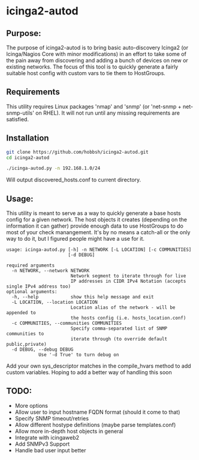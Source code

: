 # icinga2-autod

## Purpose:
The purpose of icinga2-autod is to bring basic auto-discovery Icinga2 (or Icinga/Nagios Core with minor modifications) in an effort to take some of the pain away from discovering and adding a bunch of devices on new or existing networks. The focus of this tool is to quickly generate a fairly suitable host config with custom vars to tie them to HostGroups. 

## Requirements
This utility requires Linux packages 'nmap' and 'snmp' (or 'net-snmp + net-snmp-utils' on RHEL). It will not run until any missing requirements are satisfied.  

## Installation
```bash
git clone https://github.com/hobbsh/icinga2-autod.git
cd icinga2-autod

./icinga-autod.py -n 192.168.1.0/24
```
Will output discovered_hosts.conf to current directory. 

## Usage:
This utility is meant to serve as a way to quickly generate a base hosts config for a given network. The host objects it creates (depending on the information it can gather) provide enough data to use HostGroups to do most of your check manangement. It's by no means a catch-all or the only way to do it, but I figured people might have a use for it.

```
usage: icinga-autod.py [-h] -n NETWORK [-L LOCATION] [-c COMMUNITIES]
                       [-d DEBUG]

required arguments
  -n NETWORK, --network NETWORK
                        Network segment to iterate through for live
                        IP addresses in CIDR IPv4 Notation (accepts single IPv4 address too)
optional arguments:
  -h, --help            show this help message and exit
  -L LOCATION, --location LOCATION
                        Location alias of the network - will be appended to
                        the hosts config (i.e. hosts_location.conf)
  -c COMMUNITIES, --communities COMMUNITIES
                        Specify comma-separated list of SNMP communities to
                        iterate through (to override default public,private)
  -d DEBUG, --debug DEBUG
			Use '-d True' to turn debug on
```
Add your own sys_descriptor matches in the compile_hvars method to add custom variables. Hoping to add a better way of handling this soon

## TODO:
- More options
 - Allow user to input hostname FQDN format (should it come to that)
 - Specify SNMP timeout/retries
- Allow different hostype definitions (maybe parse templates.conf)
- Allow more in-depth host objects in general
- Integrate with icingaweb2
- Add SNMPv3 Support
- Handle bad user input better
